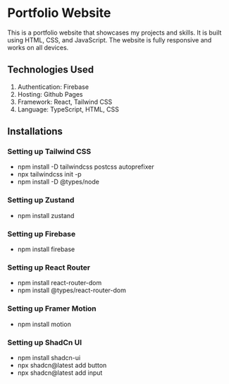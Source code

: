 # Portfolio Website

This is a portfolio website that showcases my projects and skills. It is built using HTML, CSS, and JavaScript. The website is fully responsive and works on all devices.

## Technologies Used
1. Authentication: Firebase
2. Hosting: Github Pages
3. Framework: React, Tailwind CSS
4. Language: TypeScript, HTML, CSS

## Installations
### Setting up Tailwind CSS
- npm install -D tailwindcss postcss autoprefixer
- npx tailwindcss init -p
- npm install -D @types/node

### Setting up Zustand
- npm install zustand

### Setting up Firebase
- npm install firebase

### Setting up React Router
- npm install react-router-dom
- npm install @types/react-router-dom

### Setting up Framer Motion
- npm install motion

### Setting up ShadCn UI
- npm install shadcn-ui
- npx shadcn@latest add button
- npx shadcn@latest add input 